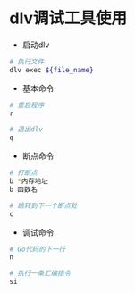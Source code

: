 # dlv调试工具使用


* 启动dlv

```bash
# 执行文件
dlv exec ${file_name}
```


* 基本命令

```bash
# 重启程序
r

# 退出dlv
q
```


* 断点命令

```bash
# 打断点
b *内存地址
b 函数名

# 跳转到下一个断点处
c
```


* 调试命令

```bash
# Go代码的下一行
n

# 执行一条汇编指令
si
```
